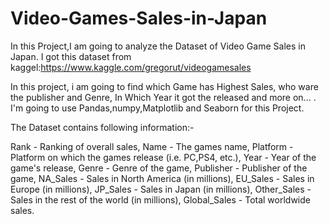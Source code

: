 # Video-Games-Sales-in-Japan

In this Project,I am going to analyze the Dataset of Video Game Sales in Japan. I got this dataset from kaggel:https://www.kaggle.com/gregorut/videogamesales

In this project, i am going to find which Game has Highest Sales, who ware the publisher and Genre, In Which Year it got the released and more on... . I'm going to use Pandas,numpy,Matplotlib and Seaborn for this Project.

The Dataset contains following information:-

Rank - Ranking of overall sales,
Name - The games name,
Platform - Platform on which the games release (i.e. PC,PS4, etc.),
Year - Year of the game's release,
Genre - Genre of the game,
Publisher - Publisher of the game,
NA_Sales - Sales in North America (in millions),
EU_Sales - Sales in Europe (in millions),
JP_Sales - Sales in Japan (in millions),
Other_Sales - Sales in the rest of the world (in millions),
Global_Sales - Total worldwide sales.
